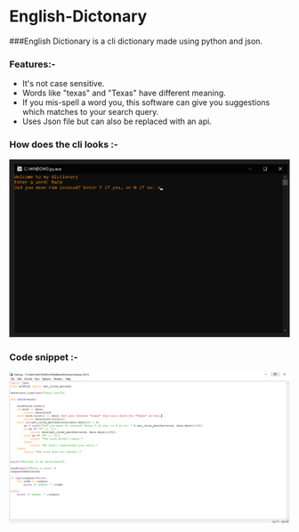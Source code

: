# English-Dictonary
###English Dictionary is a cli dictionary made using python and json.

### Features:-
* It's not case sensitive.
* Words like "texas" and "Texas" have different meaning.
* If you mis-spell a word you, this software can give you suggestions which matches to your search query.
* Uses Json file but can also be replaced with an api.

 
### How does the cli looks :-
![alt text](https://github.com/Rishikesh-12/English-Dictonary/blob/master/image/cli.png)

### Code snippet :-
![alt text](https://github.com/Rishikesh-12/English-Dictonary/blob/master/image/code.png)